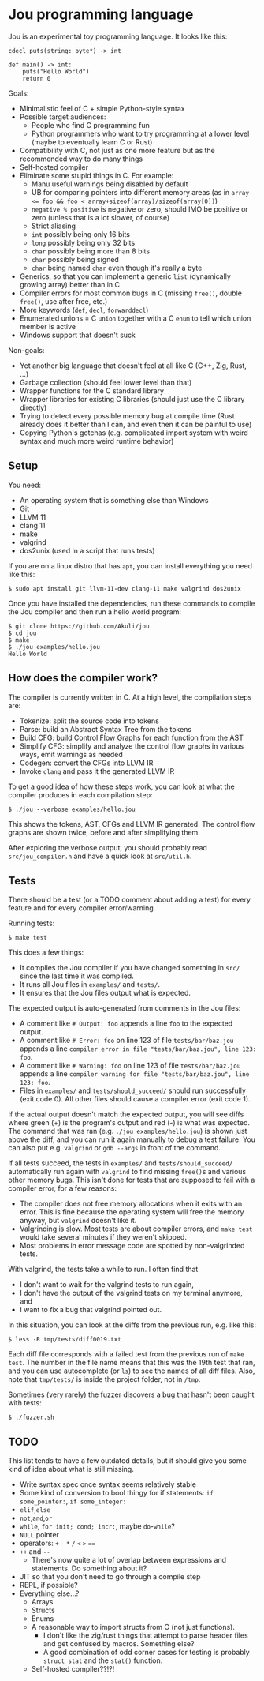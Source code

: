 # Jou programming language

Jou is an experimental toy programming language. It looks like this:

```python3
cdecl puts(string: byte*) -> int

def main() -> int:
    puts("Hello World")
    return 0
```

Goals:
- Minimalistic feel of C + simple Python-style syntax
- Possible target audiences:
    - People who find C programming fun
    - Python programmers who want to try programming at a lower level (maybe to eventually learn C or Rust)
- Compatibility with C, not just as one more feature but as the recommended way to do many things
- Self-hosted compiler
- Eliminate some stupid things in C. For example:
    - Manu useful warnings being disabled by default
    - UB for comparing pointers into different memory areas
        (as in `array <= foo && foo < array+sizeof(array)/sizeof(array[0])`)
    - `negative % positive` is negative or zero, should IMO be positive or zero
        (unless that is a lot slower, of course)
    - Strict aliasing
    - `int` possibly being only 16 bits
    - `long` possibly being only 32 bits
    - `char` possibly being more than 8 bits
    - `char` possibly being signed
    - `char` being named `char` even though it's really a byte
- Generics, so that you can implement a generic `list` (dynamically growing array)
    better than in C
- Compiler errors for most common bugs in C (missing `free()`, double `free()`, use after free, etc.)
- More keywords (`def`, `decl`, `forwarddecl`)
- Enumerated unions = C `union` together with a C `enum` to tell which union member is active
- Windows support that doesn't suck

Non-goals:
- Yet another big language that doesn't feel at all like C (C++, Zig, Rust, ...)
- Garbage collection (should feel lower level than that)
- Wrapper functions for the C standard library
- Wrapper libraries for existing C libraries (should just use the C library directly)
- Trying to detect every possible memory bug at compile time
    (Rust already does it better than I can, and even then it can be painful to use)
- Copying Python's gotchas
    (e.g. complicated import system with weird syntax and much more weird runtime behavior)


## Setup

You need:
- An operating system that is something else than Windows
- Git
- LLVM 11
- clang 11
- make
- valgrind
- dos2unix (used in a script that runs tests)

If you are on a linux distro that has `apt`, you can install everything you need like this:

```
$ sudo apt install git llvm-11-dev clang-11 make valgrind dos2unix
```

Once you have installed the dependencies,
run these commands to compile the Jou compiler and then run a hello world program:

```
$ git clone https://github.com/Akuli/jou
$ cd jou
$ make
$ ./jou examples/hello.jou
Hello World
```


## How does the compiler work?

The compiler is currently written in C. At a high level, the compilation steps are:
- Tokenize: split the source code into tokens
- Parse: build an Abstract Syntax Tree from the tokens
- Build CFG: build Control Flow Graphs for each function from the AST
- Simplify CFG: simplify and analyze the control flow graphs in various ways, emit warnings as needed
- Codegen: convert the CFGs into LLVM IR
- Invoke `clang` and pass it the generated LLVM IR

To get a good idea of how these steps work,
you can look at what the compiler produces in each compilation step:

```
$ ./jou --verbose examples/hello.jou
```

This shows the tokens, AST, CFGs and LLVM IR generated.
The control flow graphs are shown twice, before and after simplifying them.

After exploring the verbose output, you should probably
read `src/jou_compiler.h` and have a quick look at `src/util.h`.


## Tests

There should be a test (or a TODO comment about adding a test)
for every feature and for every compiler error/warning.

Running tests:

```
$ make test
```

This does a few things:
- It compiles the Jou compiler if you have changed something in `src/` since the last time it was compiled.
- It runs all Jou files in `examples/` and `tests/`.
- It ensures that the Jou files output what is expected.

The expected output is auto-generated from comments in the Jou files:

- A comment like `# Output: foo` appends a line `foo` to the expected output.
- A comment like `# Error: foo` on line 123 of file `tests/bar/baz.jou` appends a line
    `compiler error in file "tests/bar/baz.jou", line 123: foo`.
- A comment like `# Warning: foo` on line 123 of file `tests/bar/baz.jou` appends a line
    `compiler warning for file "tests/bar/baz.jou", line 123: foo`.
- Files in `examples/` and `tests/should_succeed/` should run successfully (exit code 0).
    All other files should cause a compiler error (exit code 1).

If the actual output doesn't match the expected output, you will see diffs where
green (+) is the program's output and red (-) is what was expected.
The command that was ran (e.g. `./jou examples/hello.jou`) is shown just above the diff,
and you can run it again manually to debug a test failure.
You can also put e.g. `valgrind` or `gdb --args` in front of the command.

If all tests succeed, the tests in `examples/` and `tests/should_succeed/`
automatically run again with `valgrind` to find missing `free()`s and various other memory bugs.
This isn't done for tests that are supposed to fail with a compiler error, for a few reasons:
- The compiler does not free memory allocations when it exits with an error.
    This is fine because the operating system will free the memory anyway,
    but `valgrind` doesn't like it.
- Valgrinding is slow. Most tests are about compiler errors,
    and `make test` would take several minutes if they weren't skipped.
- Most problems in error message code are spotted by non-valgrinded tests.

With valgrind, the tests take a while to run. I often find that
- I don't want to wait for the valgrind tests to run again,
- I don't have the output of the valgrind tests on my terminal anymore, and
- I want to fix a bug that valgrind pointed out.

In this situation, you can look at the diffs from the previous run, e.g. like this:

```
$ less -R tmp/tests/diff0019.txt
```

Each diff file corresponds with a failed test from the previous run of `make test`.
The number in the file name means that this was the 19th test that ran,
and you can use autocomplete (or `ls`) to see the names of all diff files.
Also, note that `tmp/tests/` is inside the project folder, not in `/tmp`.

Sometimes (very rarely) the fuzzer discovers a bug that hasn't been caught with tests:

```
$ ./fuzzer.sh
```


## TODO

This list tends to have a few outdated details,
but it should give you some kind of idea about what is still missing.

- Write syntax spec once syntax seems relatively stable
- Some kind of conversion to bool thingy for if statements: `if some_pointer:`, `if some_integer:`
- `elif`,`else`
- `not`,`and`,`or`
- `while`, `for init; cond; incr:`, maybe `do`-`while`?
- `NULL` pointer
- operators: `+` `-` `*` `/` `<` `>` `==`
- `++` and `--`
    - There's now quite a lot of overlap between expressions and statements.
        Do something about it?
- JIT so that you don't need to go through a compile step
- REPL, if possible?
- Everything else...?
    - Arrays
    - Structs
    - Enums
    - A reasonable way to import structs from C (not just functions).
        - I don't like the zig/rust things that attempt to parse header files and get confused by macros. Something else?
        - A good combination of odd corner cases for testing is probably `struct stat` and the `stat()` function.
    - Self-hosted compiler??!?!
